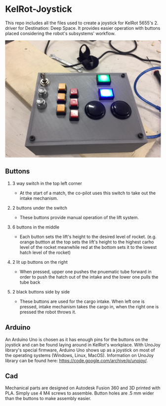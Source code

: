 # KelRot-Joystick
This repo includes all the files used to create a joystick for KelRot 5655's 2. driver for Destination: Deep Space. It provides easier operation with buttons placed considering the robot's subsystems' workflow.

![Assembled Joystick](/joystick.jpeg)

## Buttons
1.  3 way switch in the top left corner
    -   At the start of a match, the co-pilot uses this switch to take out the intake mechanism.

2.  2 buttons under the switch
    -   These buttons provide manual operation of the lift system.

3.  6 buttons in the middle
    -   Each button sets the lift's height to the desired level of rocket. (e.g. orange buttton at the top sets the lift's height to the highest carho level of the rocket meanwhile red at the bottom sets it to the lowest hatch level of the rocket)
    
4.  2 lit up buttons on the right
    -   When pressed, upper one pushes the pnuematic tube forward in order to push the hatch out of the intake and the lower one pulls the tube back
    
5.  2 black buttons side by side
    -   These buttons are used for the cargo intake. When left one is pressed, intake mechanism takes the cargo in, when the right one is pressed the robot throws it.

## Arduino
An Arduino Uno is chosen as it has enough pins for the buttons on the joystick and can be found laying around in KelRot's workplace. With UnoJoy library's special firmware, Arduino Uno shows up as a joystick on most of the operating systems (Windows, Linux, MacOS). Information on UnoJoy library can be found here: https://code.google.com/archive/p/unojoy/.

## Cad
Mechanical parts are designed on Autodesk Fusion 360 and 3D printed with PLA. Simply use 4 M4 screws to assemble.
Button holes are .5 mm wider than the buttons to make assembly easier.

